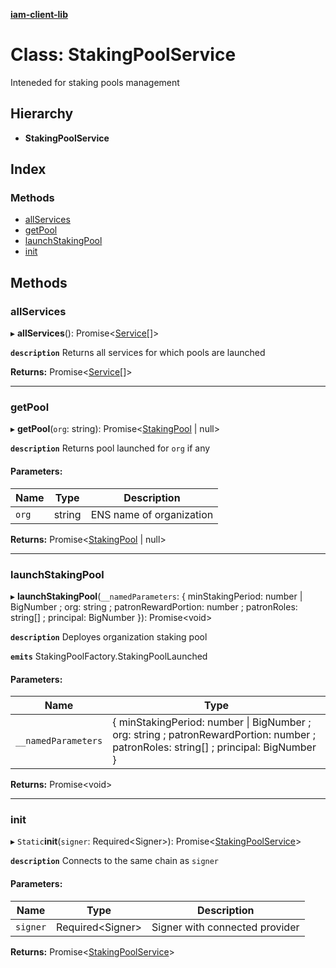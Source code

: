 **[iam-client-lib](../README.md)**

# Class: StakingPoolService

Inteneded for staking pools management

## Hierarchy

* **StakingPoolService**

## Index

### Methods

* [allServices](stakingpoolservice.md#allservices)
* [getPool](stakingpoolservice.md#getpool)
* [launchStakingPool](stakingpoolservice.md#launchstakingpool)
* [init](stakingpoolservice.md#init)

## Methods

### allServices

▸ **allServices**(): Promise\<[Service](../globals.md#service)[]>

**`description`** Returns all services for which pools are launched

**Returns:** Promise\<[Service](../globals.md#service)[]>

___

### getPool

▸ **getPool**(`org`: string): Promise\<[StakingPool](stakingpool.md) \| null>

**`description`** Returns pool launched for `org` if any

#### Parameters:

Name | Type | Description |
------ | ------ | ------ |
`org` | string | ENS name of organization  |

**Returns:** Promise\<[StakingPool](stakingpool.md) \| null>

___

### launchStakingPool

▸ **launchStakingPool**(`__namedParameters`: { minStakingPeriod: number \| BigNumber ; org: string ; patronRewardPortion: number ; patronRoles: string[] ; principal: BigNumber  }): Promise\<void>

**`description`** Deployes organization staking pool

**`emits`** StakingPoolFactory.StakingPoolLaunched

#### Parameters:

Name | Type |
------ | ------ |
`__namedParameters` | { minStakingPeriod: number \| BigNumber ; org: string ; patronRewardPortion: number ; patronRoles: string[] ; principal: BigNumber  } |

**Returns:** Promise\<void>

___

### init

▸ `Static`**init**(`signer`: Required\<Signer>): Promise\<[StakingPoolService](stakingpoolservice.md)>

**`description`** Connects to the same chain as `signer`

#### Parameters:

Name | Type | Description |
------ | ------ | ------ |
`signer` | Required\<Signer> | Signer with connected provider  |

**Returns:** Promise\<[StakingPoolService](stakingpoolservice.md)>
